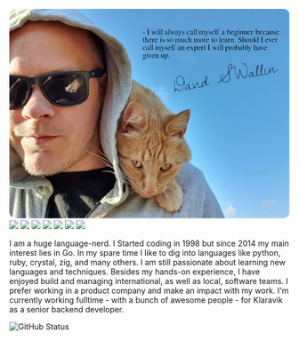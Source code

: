 [![Header](/.imgs/h.png "Header")](https://davidsatimewallin.com/)
[![](https://img.shields.io/badge/Go--lang-★★★★☆-00ACD7?style=for-the-badge)](https://golang.org)
[![](https://img.shields.io/badge/PHP-★★★★☆-8892BF?style=for-the-badge)](https://php.net)
[![](https://img.shields.io/badge/GNU/Linux-★★★☆☆-F9BD00?style=for-the-badge)](https://www.linuxfoundation.org/)
[![](https://img.shields.io/badge/V--lang-★★☆☆☆-536B8A?style=for-the-badge)](https://vlang.io)
[![](https://img.shields.io/badge/Python-★★☆☆☆-FFDA4B?style=for-the-badge)](https://www.python.org)
[![](https://img.shields.io/badge/Ruby-★★☆☆☆-CC342D?style=for-the-badge)](https://ruby-lang.org)
[![](https://img.shields.io/badge/Crystal-★☆☆☆☆-646464?style=for-the-badge)](https://crystal-lang.org)

<p>
    I am a huge language-nerd. I Started coding in 1998 but since 2014 my main interest lies in Go. In my spare time I like to dig into languages like python, ruby, crystal, zig, and many others. I am still passionate about learning new languages and techniques.  Besides my hands-on experience, I have enjoyed build and managing international, as well as local, software teams. I prefer working in a product company and make an impact with my work. I'm currently working fulltime - with a bunch of awesome people - for Klaravik as a senior backend developer.
</p>

![GitHub Status](https://github-readme-stats.vercel.app/api?username=dvwallin&show_icons=true&theme=buefy)
